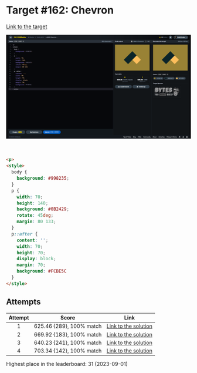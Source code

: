 # Target #162: Chevron

[Link to the target](https://cssbattle.dev/play/162)

![img](src/images/162_chevron.png)

<br>

```html
<p>
<style>
  body {
    background: #998235;
  }
  p {
    width: 70;
    height: 140;
    background: #0B2429;
    rotate: 45deg;
    margin: 80 133;
  }
  p::after {
    content: '';
    width: 70;
    height: 70;
    display: block;
    margin: 70;
    background: #FCBE5C
  }
</style>
```


## Attempts
| Attempt | Score | Link |
|:-:|:-:|:-:|
| 1 | 625.46 {289}, 100% match | [Link to the solution](/026-initial/src/html/162_chevron_attempt-01.html) |
| 2 | 669.92 {183}, 100% match | [Link to the solution](/026-initial/src/html/162_chevron_attempt-02.html) |
| 3 | 640.23 {241}, 100% match | [Link to the solution](/026-initial/src/html/162_chevron_attempt-03.html) |
| 4 | 703.34 {142}, 100% match | [Link to the solution](/026-initial/src/html/162_chevron_attempt-04.html) |


Highest place in the leaderboard: 31 (2023-09-01)